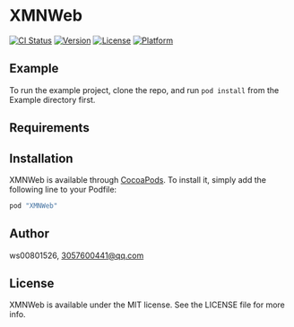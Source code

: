 # XMNWeb

[![CI Status](http://img.shields.io/travis/ws00801526/XMNWeb.svg?style=flat)](https://travis-ci.org/ws00801526/XMNWeb)
[![Version](https://img.shields.io/cocoapods/v/XMNWeb.svg?style=flat)](http://cocoapods.org/pods/XMNWeb)
[![License](https://img.shields.io/cocoapods/l/XMNWeb.svg?style=flat)](http://cocoapods.org/pods/XMNWeb)
[![Platform](https://img.shields.io/cocoapods/p/XMNWeb.svg?style=flat)](http://cocoapods.org/pods/XMNWeb)

## Example

To run the example project, clone the repo, and run `pod install` from the Example directory first.

## Requirements

## Installation

XMNWeb is available through [CocoaPods](http://cocoapods.org). To install
it, simply add the following line to your Podfile:

```ruby
pod "XMNWeb"
```

## Author

ws00801526, 3057600441@qq.com

## License

XMNWeb is available under the MIT license. See the LICENSE file for more info.
